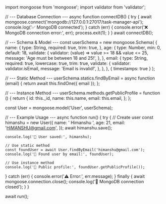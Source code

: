 import mongoose from 'mongoose';
import validator from 'validator';

// --- Database Connection ---
async function connectDB() {
  try {
    await mongoose.connect('mongodb://127.0.0.1:27017/task-manager-api');
    console.log('✅ MongoDB connected');
  } catch (err) {
    console.error('❌ MongoDB connection error:', err);
    process.exit(1);
  }
}
await connectDB();

// --- Schema & Model ---
const userSchema = new mongoose.Schema(
  {
    name: {
      type: String,
      required: true,
      trim: true,
    },
    age: {
      type: Number,
      min: 0,
      default: 18,
      validate: {
        validator: (value) => value >= 18 && value <= 25,
        message: 'Age must be between 18 and 25!',
      },
    },
    email: {
      type: String,
      required: true,
      lowercase: true,
      trim: true,
      validate: {
        validator: validator.isEmail,
        message: 'Email is invalid!',
      },
    },
  },
  { timestamps: true }
);

// --- Static Method ---
userSchema.statics.findByEmail = async function (email) {
  return await this.findOne({ email });
};

// --- Instance Method ---
userSchema.methods.getPublicProfile = function () {
  return {
    id: this._id,
    name: this.name,
    email: this.email,
  };
};

const User = mongoose.model('User', userSchema);

// --- Example Usage ---
async function run() {
  try {
    // Create user
    const himanshu = new User({
      name: '  Himanshu  ',
      age: 21,
      email: 'HiMANSHU@gmail.com',
    });
    await himanshu.save();

    console.log('🎉 User saved:', himanshu);

    // Use static method
    const foundUser = await User.findByEmail('himanshu@gmail.com');
    console.log('🔎 Found user by email:', foundUser);

    // Use instance method
    console.log('👤 Public profile:', foundUser.getPublicProfile());

  } catch (err) {
    console.error('⚠️ Error:', err.message);
  } finally {
    await mongoose.connection.close();
    console.log('🔌 MongoDB connection closed');
  }
}

await run();
